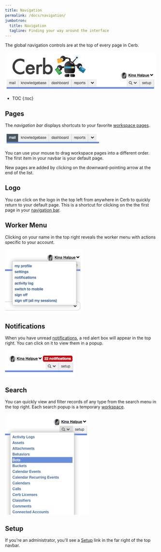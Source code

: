 ```yaml
---
title: Navigation
permalink: /docs/navigation/
jumbotron:
  title: Navigation
  tagline: Finding your way around the interface
---
```


The global navigation controls are at the top of every page in Cerb.

<div class="cerb-screenshot">
<img src="/assets/images/docs/ui/navbar.png">
</div>

* TOC
{:toc}

## Pages

The _navigation bar_ displays shortcuts to your favorite [workspace pages](/docs/workspaces).

<div class="cerb-screenshot">
<img src="/assets/images/docs/ui/pages.png">
</div>

You can use your mouse to drag workspace pages into a different order. The first item in your navbar is your default page.

New pages are added by clicking on the downward-pointing arrow at the end of the list.

## Logo

You can click on the logo in the top left from anywhere in Cerb to quickly return to your default page. This is a shortcut for clicking on the the first page in your [navigation bar](#pages).

## Worker Menu

Clicking on your name in the top right reveals the worker menu with actions specific to your account.

<div class="cerb-screenshot">
<img src="/assets/images/docs/ui/worker_menu.png">
</div>

## Notifications

When you have unread [notifications](/docs/notifications/), a red alert box will appear in the top right. You can click on it to view them in a popup.

<div class="cerb-screenshot">
<img src="/assets/images/docs/ui/notifications.png">
</div>

## Search

You can quickly view and filter records of any type from the search menu in the top right. Each search popup is a temporary [workspace](/docs/workspaces).

<div class="cerb-screenshot">
<img src="/assets/images/docs/ui/search.png">
</div>

## Setup

If you're an administrator, you'll see a [Setup](/docs/setup/) link in the far right of the top navbar.
